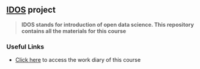 [IDOS](https://mooc.helsinki.fi/course/view.php?id=158#section-0) project
-----
> __IDOS stands for introduction of open data science. This repository contains all the materials for this course__

### Useful Links

+ [Click here](https://qingliguo.github.io/IODS-project/) to access the work diary of this course
